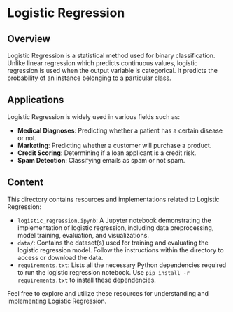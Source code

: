 # Logistic Regression

## Overview

Logistic Regression is a statistical method used for binary classification. Unlike linear regression which predicts continuous values, logistic regression is used when the output variable is categorical. It predicts the probability of an instance belonging to a particular class.

## Applications

Logistic Regression is widely used in various fields such as:

- **Medical Diagnoses**: Predicting whether a patient has a certain disease or not.
- **Marketing**: Predicting whether a customer will purchase a product.
- **Credit Scoring**: Determining if a loan applicant is a credit risk.
- **Spam Detection**: Classifying emails as spam or not spam.

## Content

This directory contains resources and implementations related to Logistic Regression:

- `logistic_regression.ipynb`: A Jupyter notebook demonstrating the implementation of logistic regression, including data preprocessing, model training, evaluation, and visualizations.
- `data/`: Contains the dataset(s) used for training and evaluating the logistic regression model. Follow the instructions within the directory to access or download the data.
- `requirements.txt`: Lists all the necessary Python dependencies required to run the logistic regression notebook. Use `pip install -r requirements.txt` to install these dependencies.

Feel free to explore and utilize these resources for understanding and implementing Logistic Regression.
